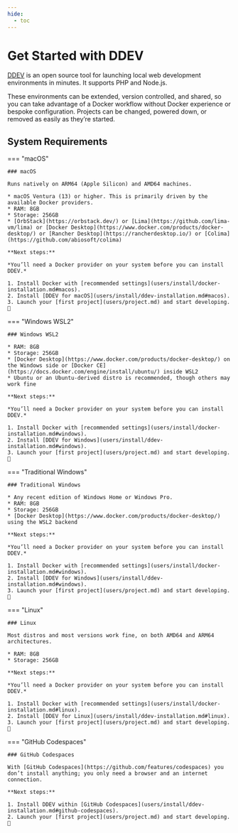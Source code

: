 ```yaml
---
hide:
  - toc
---
```


# Get Started with DDEV

[DDEV](https://github.com/ddev/ddev) is an open source tool for launching local web development environments in minutes. It supports PHP and Node.js.

These environments can be extended, version controlled, and shared, so you can take advantage of a Docker workflow without Docker experience or bespoke configuration. Projects can be changed, powered down, or removed as easily as they’re started.

## System Requirements

=== "macOS"

    ### macOS

    Runs natively on ARM64 (Apple Silicon) and AMD64 machines.

    * macOS Ventura (13) or higher. This is primarily driven by the available Docker providers.
    * RAM: 8GB
    * Storage: 256GB
    * [OrbStack](https://orbstack.dev/) or [Lima](https://github.com/lima-vm/lima) or [Docker Desktop](https://www.docker.com/products/docker-desktop/) or [Rancher Desktop](https://rancherdesktop.io/) or [Colima](https://github.com/abiosoft/colima)

    **Next steps:**

    *You’ll need a Docker provider on your system before you can install DDEV.*
    
    1. Install Docker with [recommended settings](users/install/docker-installation.md#macos).
    2. Install [DDEV for macOS](users/install/ddev-installation.md#macos).
    3. Launch your [first project](users/project.md) and start developing. 🚀

=== "Windows WSL2"

    ### Windows WSL2

    * RAM: 8GB
    * Storage: 256GB
    * [Docker Desktop](https://www.docker.com/products/docker-desktop/) on the Windows side or [Docker CE](https://docs.docker.com/engine/install/ubuntu/) inside WSL2
    * Ubuntu or an Ubuntu-derived distro is recommended, though others may work fine

    **Next steps:**

    *You’ll need a Docker provider on your system before you can install DDEV.*
    
    1. Install Docker with [recommended settings](users/install/docker-installation.md#windows).
    2. Install [DDEV for Windows](users/install/ddev-installation.md#windows).
    3. Launch your [first project](users/project.md) and start developing. 🚀

=== "Traditional Windows"

    ### Traditional Windows

    * Any recent edition of Windows Home or Windows Pro.
    * RAM: 8GB
    * Storage: 256GB
    * [Docker Desktop](https://www.docker.com/products/docker-desktop/) using the WSL2 backend

    **Next steps:**

    *You’ll need a Docker provider on your system before you can install DDEV.*
    
    1. Install Docker with [recommended settings](users/install/docker-installation.md#windows).
    2. Install [DDEV for Windows](users/install/ddev-installation.md#windows).
    3. Launch your [first project](users/project.md) and start developing. 🚀

=== "Linux"

    ### Linux

    Most distros and most versions work fine, on both AMD64 and ARM64 architectures.

    * RAM: 8GB
    * Storage: 256GB

    **Next steps:**

    *You’ll need a Docker provider on your system before you can install DDEV.*
    
    1. Install Docker with [recommended settings](users/install/docker-installation.md#linux).
    2. Install [DDEV for Linux](users/install/ddev-installation.md#linux).
    3. Launch your [first project](users/project.md) and start developing. 🚀

=== "GitHub Codespaces"

    ### GitHub Codespaces

    With [GitHub Codespaces](https://github.com/features/codespaces) you don’t install anything; you only need a browser and an internet connection.

    **Next steps:**

    1. Install DDEV within [GitHub Codespaces](users/install/ddev-installation.md#github-codespaces).
    2. Launch your [first project](users/project.md) and start developing. 🚀
